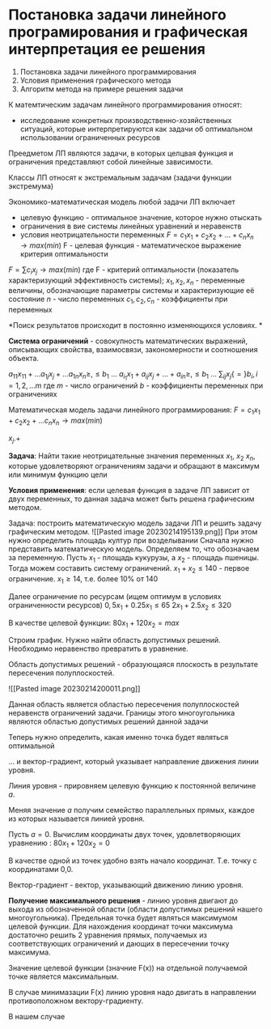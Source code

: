 # Постановка задачи линейного програмирования и графическая интерпретация ее решения

1. Постановка задачи линейного программирования
5. Условия применения графического метода
6. Алгоритм метода на примере решения задачи

К матемтическим задачам линейного программирования относят:
- исследование конкретных производственно-хозяйственных ситуаций, которые интерпретируются как задачи об оптимальном использовании ограниченных ресурсов 

Преедметом ЛП являются задачи, в которых целцвая функция и ограничения представляют собой линейные зависимости. 

Классы ЛП относят к экстремальным задачам (задачи функции экстремума)

Экономико-математическая модель любой задачи ЛП включает 
- целевую функцию - оптимальное значение, которое нужно отыскать 
- ограничения в вие системы линейных уравнений и неравенств
- условия неотрицательности переменных
$F = c_{1}x_{1} + c_{2}x_{2} + \dots + c_{n}x_{n} \to max(min)$ 
F - целевая функция - математическое выражение критерия оптимальности

$F=\sum c_{i}x_{j} \to max(min)$ 
где F - критерий оптимальности (показатель характеризующий эффективность системы);
$x_{1}, x_{2}, x_{n}$ - переменные величины, обозначающие параметры системы и характеризующие её состояние
$n$ - число переменных
$c_{1}, c_{2}, c_{n}$ - коэффициенты при переменных

*Поиск результатов происходит в постоянно изменяющихся условиях. *

**Система ограничений** - совокупность математических выражений, описывающих свойства, взаимосвязи, закономерности и соотношения объекта. 

$a_{11}x_{11}+\dots a_{1j}x_{j}+\dots a_{1n}x_{n}\geq,\leq b_{1}$
...
$a_{i_{1}}x_{1}+a_{ij}x_{j}+\dots+a_{in}\geq,\leq b_{1}$
...
$\sum_{ij}x_{j}\{=\}b_{i}, i=1,2,\dots m$
где $m$ - число ограничений
$b$ - коэффициенты переменных при ограничениях

Математическая модель задачи линейного программирования:
$F=c_{1}x_{1}+c_{2}x_{2}+\dots c_{n}x_{n} \to max(min)$

$x_{j}.+$

**Задача**: Найти такие неотрицательные значения переменных $x_{1}$, $x_{2}$ $x_{n}$, которые удовлетворяют ограничениям задачи и обращают в максимум или минимум функцию цели

**Условия применения**: если целевая функция в задаче ЛП зависит от двух переменных, то данная задача может быть решена графическим методом.

Задача: построить математическую модель задачи ЛП и решить задачу графическим методом. 
![[Pasted image 20230214195139.png]]
 При этом нужно определить площадь култур при возделывании 
 Сначала нужно представить математическую модель. Определяем то, что обозначаем за переменную.
 Пусть $x_1$ - площадь кукурузы, а $x_{2}$ - площадь пшеницы. Тогда можем составить систему ограничений.
 $x_{1}+x_{2}\leq 140$ - первое ограничение.
$x_{1}\geq 14$, т.е. более 10% от 140

Далее ограничение по ресурсам
(ищем оптимум в условиях ограниченности ресурсов)
$0,5x_{1}+0.25x_{1}\leq 65$
$2x_{1}+2.5x_{2}\leq 320$

В качестве целевой функции:
$80x_{1}+120x_{2}=max$

Строим график. Нужно найти область допустимых решений. 
Необходимо неравенство превратить в уравнение. 

Область допустимых решений - образующаяся плоскость в результате пересечения полуплоскостей.

![[Pasted image 20230214200011.png]]

Данная область является областью пересечения полуплоскостей неравенств ограничений задачи. Границы этого многоугольника являются областью допустимых решений данной задачи

Теперь нужно определить, какая именно точка будет являться оптимальной

... и вектор-градиент, который указывает направление движения линии уровня.

Линия уровня - прировняем целевую функцию к постоянной величине $a$. 

Меняя значение $a$ получим семейство параллельных прямых, каждое из которых называется линией уровня. 

Пусть $a=0$. Вычислим координаты двух точек, удовлетворяющих уравнению : $80x_{1}+120x_{2}=0$

В качестве одной из точек удобно взять начало координат. Т.е. точку с координатами 0,0.

Вектор-градиент - вектор, указывающий движению линию уровня. 

**Получение максимального решения** - линию уровня двигают до выхода из обозначенной области (области допустимых решений нашего многоугольника). Предельная точка будет являться максимумом целевой функции. Для нахождения координат точки максимума достаточно решить 2 уравнения прямых, получаемых из соответствующих ограничений и дающих в пересечении точку максимума. 

Значение целевой функции (значние F(x)) на отдельной получаемой точке является максимальным. 

В случае минимазации F(x) линию уровня надо двигать в направлении противоположном вектору-градиенту. 

В нашем случае 



 